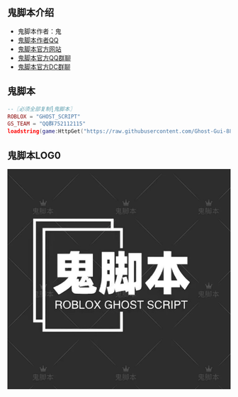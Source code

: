 ## 鬼脚本介绍
 * 鬼脚本作者：鬼
 * [鬼脚本作者QQ](https://qm.qq.com/q/IZRWf2X4ye)
 * [鬼脚本官方网站](https://link3.cc/ghost_script)
 * [鬼脚本官方QQ群聊](https://qm.qq.com/q/uGo1TAqDcI)
 * [鬼脚本官方DC群聊](https://discord.com/invite/Mf3u67aNb5)

## 鬼脚本
```lua
--〖必须全部复制┇鬼脚本〗
ROBLOX = "GHOST_SCRIPT"
GS_TEAM = "QQ群752112115"
loadstring(game:HttpGet("https://raw.githubusercontent.com/Ghost-Gui-888/Ghost-Script/main/GHOST-TEAM",true))()
```
## 鬼脚本LOG0
 ![图片](https://raw.githubusercontent.com/Ghost-Gui-888/Ghost-Script/main/Other/Ghost-Script-Logo.jpg)
